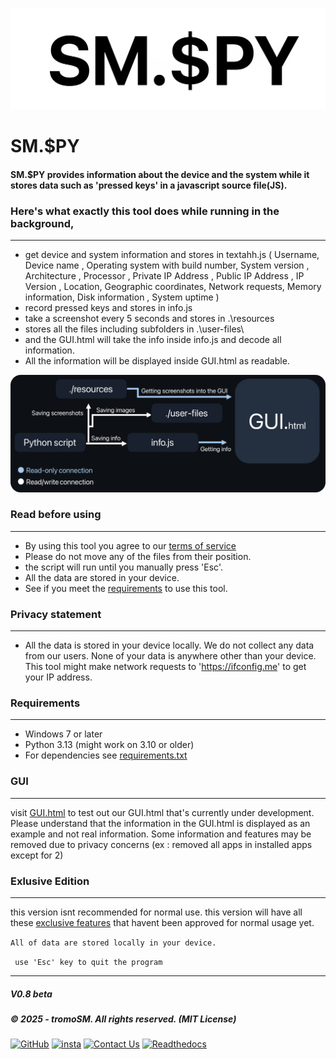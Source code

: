 ![just a logo vro.](https://github.com/tromoSM/SM.S-PY/blob/main/Assets/branding/web.rip.logo.png?raw=true)
# SM.$PY
#### SM.$PY provides information about the device and the system while it stores data such as 'pressed keys' in a javascript source file(JS).

### Here's what exactly this tool does while running in the background,
--------------------
- get device and system information and stores in textahh.js ( Username, Device name , Operating system with build number, System version , Architecture , Processor , Private IP Address , Public IP Address , IP Version , Location, Geographic coordinates, Network requests, Memory information, Disk information , System uptime )
- record pressed keys and stores in info.js
- take a screenshot every 5 seconds and stores in .\resources
- stores all the files including subfolders in .\user-files\
- and the GUI.html will take the info inside info.js and decode all information.
- All the information will be displayed inside GUI.html as readable.

  
![Graph of how SM.S$PY works and the its data structure](https://raw.githubusercontent.com/tromoSM/SM.S-PY/refs/heads/main/Assets/branding/graph.webp)


### Read before using
--------------------
- By using this tool you agree to our [terms of service](https://github.com/tromoSM/SM.S-PY/blob/main/TOS.md)
- Please do not move any of the files from their position.
- the script will run until you manually press 'Esc'.
- All the data are stored in your device.
- See if you meet the [requirements](#Requirements) to use this tool.
  
### Privacy statement 
--------------------
- All the data is stored in your device locally. We do not collect any data from our users. None of your data is anywhere other than your device. This tool might make network requests to 'https://ifconfig.me' to get your IP address. 

### Requirements
--------------------
- Windows 7 or later
- Python 3.13 (might work on 3.10 or older)
- For dependencies see [requirements.txt](https://github.com/tromoSM/SM.S-PY/blob/main/requirements.txt)

### GUI
----------
visit [GUI.html](https://tromosm.github.io/SM.S-PY/GUI/GUI.html) to test out our GUI.html that's currently under development. Please understand that the information in the GUI.html is displayed as an example and not real information. Some information and features may be removed due to privacy concerns (ex : removed all apps in installed apps except for 2)

### Exlusive Edition
---------------------
this version isnt recommended for normal use. this version will have all these [exclusive features](https://github.com/tromoSM/SM.S-PY/tree/main/beta-early-access/Exclusive%20edition%20--tester#tester-features) that havent been approved for normal usage yet.

``All of data are stored locally in your device. ``

`` use 'Esc' key to quit the program``
***

##### V0.8 beta
##### © 2025 - tromoSM. All rights reserved. (MIT License)
[![GitHub](https://img.shields.io/badge/GitHub-232323?logo=github&logoColor=aliceblue)](https://github.com/tromoSM/) [![insta](https://img.shields.io/badge/Instagram-232323?logo=instagram&logoColor=aliceblue)](https://instagram.com/tromoSM/)  [![Contact Us](https://img.shields.io/badge/Contact_Us-232323?logo=linktree&logoColor=00f73)](https://Linktr.ee/TromoSM/) [![Readthedocs](https://img.shields.io/badge/Readthedocs-232323?logo=readthedocs&logoColor=00f73)](https://smspy.readthedocs.io/en/latest/)
